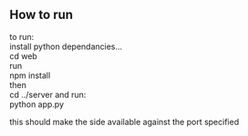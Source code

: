 <h2>How to run </h2>

to run:<br/>
install python dependancies...<br/>
cd web<br/>
run <br/>
npm install <br/>
then <br/>
cd ../server and run:<br/>
python app.py <br/>

this should make the side available against the port specified<br/>
